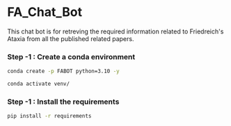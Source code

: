 # FA_Chat_Bot
This chat bot is for retreving the required information related to Friedreich's Ataxia from all the published related papers.

### Step -1 : Create a conda environment

```bash
conda create -p FABOT python=3.10 -y
```

```bash
conda activate venv/
```

### Step -1 : Install the requirements

```bash
pip install -r requirements
```
